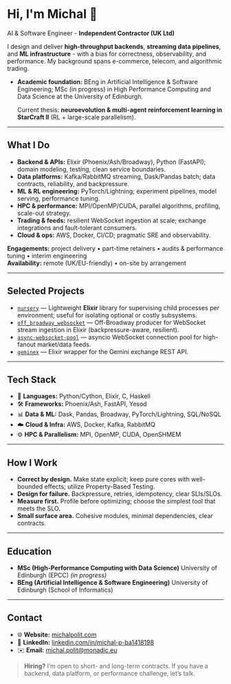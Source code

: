 # Hi, I'm Michal 👋

AI & Software Engineer - **Independent Contractor (UK Ltd)**

I design and deliver **high-throughput backends**, **streaming data pipelines**, and **ML infrastructure** - with a bias for correctness, observability, and performance. My background spans e-commerce, telecom, and algorithmic trading.

- **Academic foundation:** BEng in Artificial Intelligence & Software Engineering; MSc (in progress) in High Performance Computing and Data Science at the University of Edinburgh.
  
  Current thesis: **neuroevolution & multi-agent reinforcement learning in StarCraft II** (RL + large-scale parallelism).

---

## What I Do

- **Backend & APIs:** Elixir (Phoenix/Ash/Broadway), Python (FastAPI); domain modeling, testing, clean service boundaries.  
- **Data platforms:** Kafka/RabbitMQ streaming, Dask/Pandas batch; data contracts, reliability, and backpressure.  
- **ML & RL engineering:** PyTorch/Lightning; experiment pipelines, model serving, performance tuning.  
- **HPC & performance:** MPI/OpenMP/CUDA, parallel algorithms, profiling, scale-out strategy.  
- **Trading & feeds:** resilient WebSocket ingestion at scale; exchange integrations and fault-tolerant consumers.  
- **Cloud & ops:** AWS, Docker, CI/CD; pragmatic SRE and observability.

**Engagements:** project delivery • part-time retainers • audits & performance tuning • interim engineering  
**Availability:** remote (UK/EU-friendly) • on-site by arrangement

---

## Selected Projects

- [`nursery`](https://github.com/mpol1t/nursery) — Lightweight **Elixir** library for supervising child processes per environment; useful for isolating optional or costly subsystems.  
- [`off_broadway_websocket`](https://github.com/mpol1t/off_broadway_websocket) — Off-Broadway producer for WebSocket stream ingestion in Elixir (backpressure-aware, resilient).  
- [`async-websocket-pool`](https://github.com/mpol1t/async-websocket-pool) — asyncio WebSocket connection pool for high-fanout market/data feeds.  
- [`geminex`](https://github.com/mpol1t/geminex) — Elixir wrapper for the Gemini exchange REST API.

---

## Tech Stack

- 🧠 **Languages:** Python/Cython, Elixir, C, Haskell  
- 🛠️ **Frameworks:** Phoenix/Ash, FastAPI, Yesod  
- 📊 **Data & ML:** Dask, Pandas, Broadway, PyTorch/Lightning, SQL/NoSQL  
- ☁️ **Cloud & Infra:** AWS, Docker, Kafka, RabbitMQ  
- ⚙️ **HPC & Parallelism:** MPI, OpenMP, CUDA, OpenSHMEM

---

## How I Work

- **Correct by design.** Make state explicit; keep pure cores with well-bounded effects; utilize Property-Based Testing.  
- **Design for failure.** Backpressure, retries, idempotency, clear SLIs/SLOs.  
- **Measure first.** Profile before optimizing; choose the simplest tool that meets the SLO.  
- **Small surface area.** Cohesive modules, minimal dependencies, clear contracts.

---

## Education

- **MSc (High-Performance Computing with Data Science)** University of Edinburgh (EPCC) *(in progress)*  
- **BEng (Artificial Intelligence & Software Engineering)** University of Edinburgh (School of Informatics)

---

## Contact

- 🌐 **Website:** [michalpolit.com](https://www.michalpolit.com/)  
- 💼 **LinkedIn:** [linkedin.com/in/michal-p-ba1418198](https://www.linkedin.com/in/michal-p-ba1418198/)  
- ✉️ **Email:** michal.polit@monadic.eu

> **Hiring?** I’m open to short- and long-term contracts. If you have a backend, data platform, or performance challenge, let’s talk.
